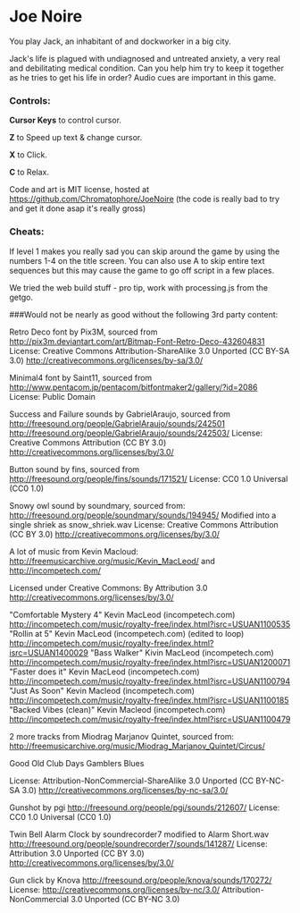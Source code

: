 # Joe Noire

You play Jack, an inhabitant of and dockworker in a big city.

Jack's life is plagued with undiagnosed and untreated anxiety, a very real and debilitating medical condition. Can you help him try to keep it together as he tries to get his life in order? Audio cues are important in this game.

### Controls:

**Cursor Keys** to control cursor.

**Z** to Speed up text & change cursor.

**X** to Click.

**C** to Relax.

Code and art is MIT license, hosted at https://github.com/Chromatophore/JoeNoire (the code is really bad to try and get it done asap it's really gross)

### Cheats:

If level 1 makes you really sad you can skip around the game by using the numbers 1-4 on the title screen. You can also use A to skip entire text sequences but this may cause the game to go off script in a few places.

We tried the web build stuff - pro tip, work with processing.js from the getgo.

###Would not be nearly as good without the following 3rd party content:

Retro Deco font by Pix3M, sourced from
http://pix3m.deviantart.com/art/Bitmap-Font-Retro-Deco-432604831
License:
Creative Commons Attribution-ShareAlike 3.0 Unported (CC BY-SA 3.0)
http://creativecommons.org/licenses/by-sa/3.0/

Minimal4 font by Saint11, sourced from
http://www.pentacom.jp/pentacom/bitfontmaker2/gallery/?id=2086
License:
Public Domain

Success and Failure sounds by GabrielAraujo, sourced from
http://freesound.org/people/GabrielAraujo/sounds/242501
http://freesound.org/people/GabrielAraujo/sounds/242503/
License:
Creative Commons Attribution (CC BY 3.0)
http://creativecommons.org/licenses/by/3.0/

Button sound by fins, sourced from
http://freesound.org/people/fins/sounds/171521/
License:
CC0 1.0 Universal (CC0 1.0)

Snowy owl sound by soundmary, sourced from:
http://freesound.org/people/soundmary/sounds/194945/
Modified into a single shriek as snow_shriek.wav
License:
Creative Commons Attribution (CC BY 3.0)
http://creativecommons.org/licenses/by/3.0/


A lot of music from Kevin Macloud:
http://freemusicarchive.org/music/Kevin_MacLeod/
and
http://incompetech.com/

Licensed under Creative Commons: By Attribution 3.0
http://creativecommons.org/licenses/by/3.0/

"Comfortable Mystery 4" Kevin MacLeod (incompetech.com) http://incompetech.com/music/royalty-free/index.html?isrc=USUAN1100535
"Rollin at 5" Kevin MacLeod (incompetech.com) (edited to loop) http://incompetech.com/music/royalty-free/index.html?isrc=USUAN1400029
"Bass Walker" Kivin MacLeod (incompetech.com) http://incompetech.com/music/royalty-free/index.html?isrc=USUAN1200071
"Faster does it" Kevin MacLeod (incompetech.com) http://incompetech.com/music/royalty-free/index.html?isrc=USUAN1100794
"Just As Soon" Kevin Macleod (incompetech.com) http://incompetech.com/music/royalty-free/index.html?isrc=USUAN1100185
"Backed Vibes (clean)" Kevin Macleod (incompetech.com) http://incompetech.com/music/royalty-free/index.html?isrc=USUAN1100479

2 more tracks from Miodrag Marjanov Quintet, sourced from:
http://freemusicarchive.org/music/Miodrag_Marjanov_Quintet/Circus/

Good Old Club Days
Gamblers Blues

License:
Attribution-NonCommercial-ShareAlike 3.0 Unported (CC BY-NC-SA 3.0)
http://creativecommons.org/licenses/by-nc-sa/3.0/



Gunshot by pgi
http://freesound.org/people/pgi/sounds/212607/
License:
CC0 1.0 Universal (CC0 1.0)

Twin Bell Alarm Clock by soundrecorder7
modified to Alarm Short.wav
http://freesound.org/people/soundrecorder7/sounds/141287/
License:
Attribution 3.0 Unported (CC BY 3.0)
http://creativecommons.org/licenses/by/3.0/

Gun click by Knova
http://freesound.org/people/knova/sounds/170272/
License:
http://creativecommons.org/licenses/by-nc/3.0/
Attribution-NonCommercial 3.0 Unported (CC BY-NC 3.0)
